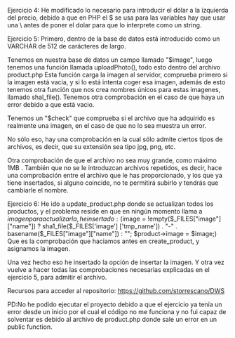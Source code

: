 Ejercicio 4:
He modificado lo necesario para introducir el dólar a la izquierda del
precio, debido a que en PHP el $ se usa para las variables hay que usar
una \ antes de poner el dolar para que lo interprete como un string.

Ejercicio 5:
Primero, dentro de la base de datos está introducido como un VARCHAR de 512 de
carácteres de largo.

Tenemos en nuestra base de datos un campo llamado "$image", luego tenemos
una función llamada uploadPhoto(), todo esto dentro del archivo product.php
Esta función carga la imagen al servidor, comprueba primero si la imagen está
vacia, y si lo está intenta coger esa imagen, además de esto tenemos otra
función que nos crea nombres únicos para estas imagenes, llamado shal_file().
Tenemos otra comprobación en el caso de que haya un error debido a que está
vacio.

Tenemos un "$check" que comprueba si el archivo que ha adquirido es realmente
una imagen, en el caso de que no lo sea muestra un error.

No sólo eso, hay una comprobación en la cual sólo admite ciertos tipos de
archivos, es decir, que su extensión sea tipo jpg, png, etc.

Otra comprobación de que el archivo no sea muy grande, como máximo 1MB .
También que no se le introduzcan archivos repetidos, es decir, hace una
comprobación entre el archivo que le has proporcionado, y los que ya tiene
insertados, si alguno coincide, no te permitirá subirlo y tendrás que cambiarle
el nombre.

Ejercicio 6:
He ido a update_product.php donde se actualizan todos los productos, y el
problema reside en que en ningún momento llama a $imagen para actualizarla,
he insertado:
($image = !empty($_FILES["image"]["name"]) ? sha1_file($_FILES['image']
    ['tmp_name']) . "-" . basename($_FILES["image"]["name"]) : "";
    $product->image = $image;)
Que es la comprobación que haciamos antes en create_product, y asignamos la
imagen.

Una vez hecho eso he insertado la opción de insertar la imagen. Y otra vez vuelve
a hacer todas las comprobaciones necesarias explicadas en el ejercicio 5, para
admitir el archivo.

Recursos para acceder al repositorio: https://github.com/storrescano/DWS

PD:No he podido ejecutar el proyecto debido a que el ejercicio ya tenía un error
desde un inicio por el cual el código no me funciona y no fui capaz de solventar
es debido al archivo de product.php donde sale un error en un public function.